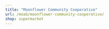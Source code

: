 ```yaml
---
title: "Moonflower Community Cooperative"
url: /moab/moonflower-community-cooperative/
shop: supermarket
---
```


